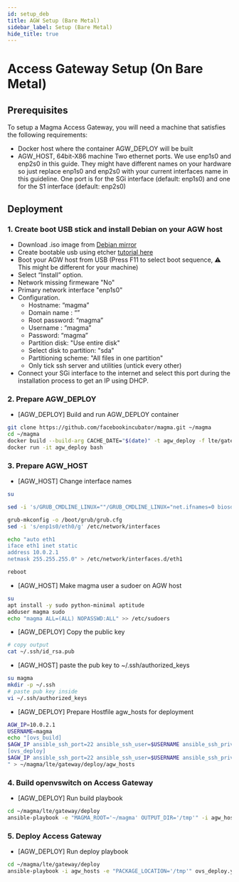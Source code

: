```yaml
---
id: setup_deb
title: AGW Setup (Bare Metal)
sidebar_label: Setup (Bare Metal)
hide_title: true
---
```

# Access Gateway Setup (On Bare Metal)
## Prerequisites

To setup a Magma Access Gateway, you will need a machine that
satisfies the following requirements:


- Docker host where the container AGW_DEPLOY will be built
- AGW_HOST, 64bit-X86 machine
  Two ethernet ports. We use enp1s0 and enp2s0 in this guide. They might have different names on your hardware so just replace enp1s0 and enp2s0 with your current interfaces name in this guideline.
  One port is for the SGi interface (default: enp1s0) and one for the S1 interface (default: enp2s0)

## Deployment
### 1. Create boot USB stick and install Debian on your AGW host

- Download .iso image from [Debian mirror](http://cdimage.debian.org/mirror/cdimage/archive/9.9.0/amd64/iso-cd/debian-9.9.0-amd64-netinst.iso)
- Create bootable usb using etcher [tutorial here](https://tutorials.ubuntu.com/tutorial/tutorial-create-a-usb-stick-on-macos#0)
- Boot your AGW host from USB (Press F11 to select boot sequence, :warning: This might be different for your machine)
- Select “Install” option.
- Network missing firmeware "No"
- Primary network interface "enp1s0"
- Configuration.
  * Hostname: “magma”
  * Domain name : “”
  * Root password: “magma”
  * Username : “magma”
  * Password: “magma”
  * Partition disk: "Use entire disk"
  * Select disk to partition: "sda"
  * Partitioning scheme: "All files in one partition"
  * Only tick ssh server and utilities (untick every other)
- Connect your SGi interface to the internet and select this port during the installation process to get an IP using DHCP.

### 2. Prepare AGW_DEPLOY
- [AGW_DEPLOY] Build and run AGW_DEPLOY container

```bash
git clone https://github.com/facebookincubator/magma.git ~/magma  
cd ~/magma
docker build --build-arg CACHE_DATE="$(date)" -t agw_deploy -f lte/gateway/docker/deploy/Dockerfile .
docker run -it agw_deploy bash
```

### 3. Prepare AGW_HOST
- [AGW_HOST] Change interface names

```bash
su

sed -i 's/GRUB_CMDLINE_LINUX=""/GRUB_CMDLINE_LINUX="net.ifnames=0 biosdevname=0"/g' /etc/default/grub

grub-mkconfig -o /boot/grub/grub.cfg
sed -i 's/enp1s0/eth0/g' /etc/network/interfaces

echo "auto eth1
iface eth1 inet static
address 10.0.2.1
netmask 255.255.255.0" > /etc/network/interfaces.d/eth1

reboot
```

- [AGW_HOST] Make magma user a sudoer on AGW host

```bash
su
apt install -y sudo python-minimal aptitude
adduser magma sudo
echo "magma ALL=(ALL) NOPASSWD:ALL" >> /etc/sudoers
```

- [AGW_DEPLOY] Copy the public key

``` bash
# copy output
cat ~/.ssh/id_rsa.pub
```

- [AGW_HOST] paste the pub key to ~/.ssh/authorized_keys

```bash
su magma
mkdir -p ~/.ssh
# paste pub key inside
vi ~/.ssh/authorized_keys     
```

- [AGW_DEPLOY] Prepare Hostfile agw_hosts for deployment

``` bash
AGW_IP=10.0.2.1
USERNAME=magma
echo "[ovs_build]
$AGW_IP ansible_ssh_port=22 ansible_ssh_user=$USERNAME ansible_ssh_private_key_file=~/.ssh/id_rsa
[ovs_deploy]
$AGW_IP ansible_ssh_port=22 ansible_ssh_user=$USERNAME ansible_ssh_private_key_file=~/.ssh/id_rsa
" > ~/magma/lte/gateway/deploy/agw_hosts
```


### 4. Build openvswitch on Access Gateway
- [AGW_DEPLOY] Run build playbook

``` bash
cd ~/magma/lte/gateway/deploy
ansible-playbook -e "MAGMA_ROOT='~/magma' OUTPUT_DIR='/tmp'" -i agw_hosts ovs_build.yml
```

### 5. Deploy Access Gateway
- [AGW_DEPLOY] Run deploy playbook

``` bash
cd ~/magma/lte/gateway/deploy
ansible-playbook -i agw_hosts -e "PACKAGE_LOCATION='/tmp'" ovs_deploy.yml
```
